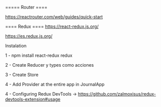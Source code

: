 ===== Router ==== 

https://reactrouter.com/web/guides/quick-start


==== Redux ====
https://react-redux.js.org/

https://es.redux.js.org/

Instalation

1 - npm install react-redux redux

2 - Create Reducer y types como acciones

3 - Create Store

4 - Add Provider at the entire app in JournalApp

4 - Configuring Redux DevTools -> https://github.com/zalmoxisus/redux-devtools-extension#usage